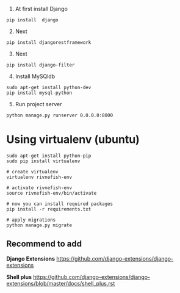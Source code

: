 1)  At first install Django

```
pip install  django
```

2)  Next

```
pip install djangorestframework
```

3)  Next

```
pip install django-filter
```

4)  Install MySQldb

```
sudo apt-get install python-dev
pip install mysql-python
```

5)  Run project server

```
python manage.py runserver 0.0.0.0:8000
```

# Using virtualenv (ubuntu)

```
sudo apt-get install python-pip
sudo pip install virtualenv

# create virtualenv
virtualenv rivnefish-env

# activate rivnefish-env
source rivnefish-env/bin/activate

# now you can install required packages
pip install -r requirements.txt

# apply migrations
python manage.py migrate

```

## Recommend to add

**Django Extensions** https://github.com/django-extensions/django-extensions

**Shell plus** https://github.com/django-extensions/django-extensions/blob/master/docs/shell_plus.rst
